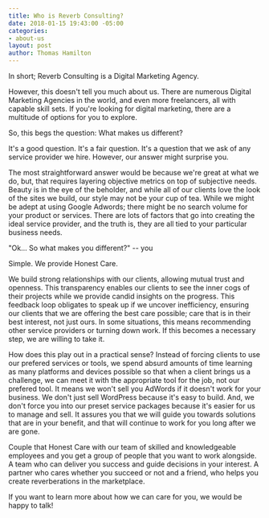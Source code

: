 ```yaml
---
title: Who is Reverb Consulting?
date: 2018-01-15 19:43:00 -05:00
categories:
- about-us
layout: post
author: Thomas Hamilton
---
```


In short; Reverb Consulting is a Digital Marketing Agency.

However, this doesn't tell you much about us.  There are numerous Digital Marketing Agencies in the world, and even more freelancers, all with capable skill sets. If you're looking for digital marketing, there are a multitude of options for you to explore.

So, this begs the question: What makes us different?
<!--excerpt-->
It's a good question. It's a fair question. It's a question that we ask of any service provider we hire. However, our answer might surprise you.

The most straightforward answer would be because we're great at what we do, but, that requires layering objective metrics on top of subjective needs. Beauty is in the eye of the beholder, and while all of our clients love the look of the sites we build, our style may not be your cup of tea. While we might be adept at using Google Adwords; there might be no search volume for your product or services. There are lots of factors that go into creating the ideal service provider, and the truth is, they are all tied to your particular business needs.

"Ok... So what makes you different?" -- you

Simple. We provide Honest Care.

We build strong relationships with our clients, allowing mutual trust and openness. This transparency enables our clients to see the inner cogs of their projects while we provide candid insights on the progress. This feedback loop obligates to speak up if we uncover inefficiency, ensuring our clients that we are offering the best care possible; care that is in their best interest, not just ours. In some situations, this means recommending other service providers or turning down work. If this becomes a necessary step, we are willing to take it.

How does this play out in a practical sense? Instead of forcing clients to use our prefered services or tools, we spend absurd amounts of time learning as many platforms and devices possible so that when a client brings us a challenge, we can meet it with the appropriate tool for the job, not our prefered tool. It means we won't sell you AdWords if it doesn't work for your business. We don't just sell WordPress because it's easy to build. And, we don't force you into our preset service packages because it's easier for us to manage and sell. It assures you that we will guide you towards solutions that are in your benefit, and that will continue to work for you long after we are gone.

Couple that Honest Care with our team of skilled and knowledgeable employees and you get a group of people that you want to work alongside. A team who can deliver you success and guide decisions in your interest. A partner who cares whether you succeed or not and a friend, who helps you create reverberations in the marketplace.

If you want to learn more about how we can care for you, we would be happy to talk!
